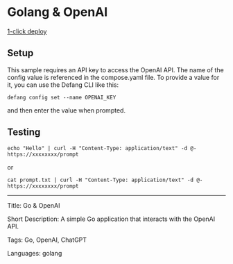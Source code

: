 # Golang & OpenAI

[1-click deploy](https://github.com/new?template_name=sample-golang-openai-template&template_owner=DefangSamples)

## Setup

This sample requires an API key to access the OpenAI API. The name of the config value is referenced in the compose.yaml file.
To provide a value for it, you can use the Defang CLI like this:

```
defang config set --name OPENAI_KEY
```

and then enter the value when prompted.

## Testing

```
echo "Hello" | curl -H "Content-Type: application/text" -d @- https://xxxxxxxx/prompt
```

or

```
cat prompt.txt | curl -H "Content-Type: application/text" -d @- https://xxxxxxxx/prompt
```

---

Title: Go & OpenAI

Short Description: A simple Go application that interacts with the OpenAI API.

Tags: Go, OpenAI, ChatGPT

Languages: golang
